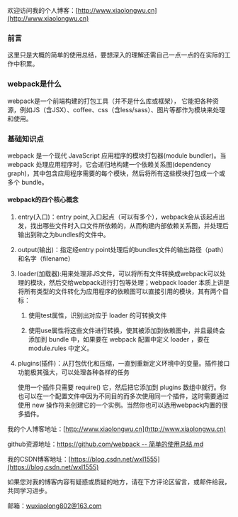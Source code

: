 欢迎访问我的个人博客：[http://www.xiaolongwu.cn](http://www.xiaolongwu.cn)
### 前言
这里只是大概的简单的使用总结，要想深入的理解还需自己一点一点的在实际的工作中积累。
### webpack是什么
webpack是一个前端构建的打包工具（并不是什么库或框架）， 它能把各种资源，例如JS（含JSX）、coffee、css（含less/sass）、图片等都作为模块来处理和使用。
### 基础知识点
webpack 是一个现代 JavaScript 应用程序的模块打包器(module bundler)。当 webpack 处理应用程序时，它会递归地构建一个依赖关系图(dependency graph)，其中包含应用程序需要的每个模块，然后将所有这些模块打包成一个或多个 bundle。

#### webpack的四个核心概念
1. entry(入口)：entry point,入口起点（可以有多个），webpack会从该起点出发，找出哪些文件时入口文件所依赖的，从而构建内部依赖关系图，并处理后输出到称之为bundles的文件中。

2. output(输出)：指定经entry point处理后的bundles文件的输出路径（path）和名字（filename）

3. loader(加载器):用来处理非JS文件，可以将所有文件转换成webpack可以处理的模块，然后交给webpack进行打包等处理；webpack loader 本质上讲是将所有类型的文件转化为应用程序的依赖图可以直接引用的模块，其有两个目标：

    1. 使用test属性，识别出对应于 loader 的可转换文件

    2. 使用use属性将这些文件进行转换，使其被添加到依赖图中，并且最终会添加到 bundle 中，如果要在 webpack 配置中定义 loader ，要在 module.rules 中定义。
4. plugins(插件)：从打包优化和压缩，一直到重新定义环境中的变量。插件接口功能极其强大，可以处理各种各样的任务

    使用一个插件只需要 require() 它，然后把它添加到 plugins 数组中就行。你也可以在一个配置文件中因为不同目的而多次使用同一个插件，这时需要通过使用 new 操作符来创建它的一个实例。当然你也可以选用webpack内置的很多插件。

    






我的个人博客地址：[http://www.xiaolongwu.cn](http://www.xiaolongwu.cn)

github资源地址：[https://github.com/webpack -- 简单的使用总结.md]()

我的CSDN博客地址：[https://blog.csdn.net/wxl1555](https://blog.csdn.net/wxl1555)

如果您对我的博客内容有疑惑或质疑的地方，请在下方评论区留言，或邮件给我，共同学习进步。

邮箱：wuxiaolong802@163.com